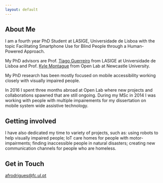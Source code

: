 ```yaml
---
layout: default
---
```


## About Me
I am a fourth year PhD Student at LASIGE, Universidade de Lisboa with the topic Facilitating Smartphone Use for Blind People through a Human-Powered Approach. 

My PhD advisors are Prof. [Tiago Guerreiro](https://tjvguerreiro.github.io/) from LASIGE at Universidade de Lisboa and Prof. [Kyle Montague](https://openlab.ncl.ac.uk/people/nkm120/) from Open Lab at Newcastle University.

My PhD research has been mostly focused on mobile accessibility working closely with visually impaired people. 

In 2016 I spent three months abroad at Open Lab where new projects and collaborations spawned that are still ongoing. During my MSc in 2014 I was working with people with multiple impairements for my dissertation on mobile system wide assistive technology. 

## Getting involved
I have also dedicated my time to variety of projects, such as: using robots to help visually impaired people; IoT care homes for people with motor-impairments; finding inaccessible people in natural disasters; creating new communication channels for people who are homeless.

## Get in Touch
afrodrigues@fc.ul.pt


